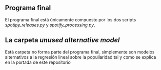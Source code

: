 ## Programa final

El programa final está únicamente compuesto por los dos scripts *spotipy_releases.py* y *spotify_processing.py*. 

## La carpeta *unused alternative model* 

Está carpeta no forma parte del programa final, simplemente son modelos alternativos a la regresión lineal sobre la popuilaridad tal y como se explica en la portada de este repositorio
